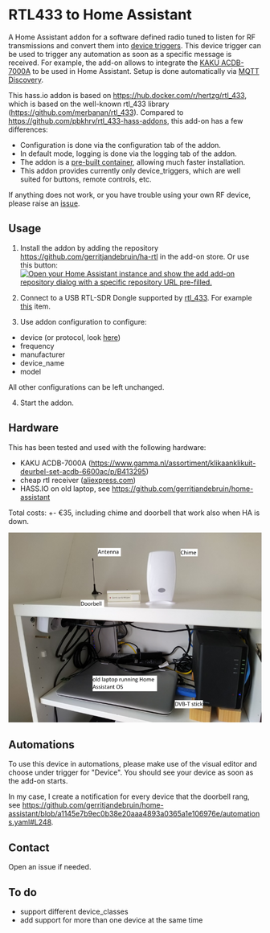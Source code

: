 # RTL433 to Home Assistant
A Home Assistant addon for a software defined radio tuned to listen for RF transmissions and convert them into [device triggers](https://www.home-assistant.io/integrations/device_trigger.mqtt/).
This device trigger can be used to trigger any automation as soon as a specific message is received.
For example, the add-on allows to integrate the [KAKU ACDB-7000A](https://klikaanklikuit.nl/product/draadloze-drukknop/) to be used in Home Assistant.
Setup is done automatically via [MQTT Discovery](https://www.home-assistant.io/docs/mqtt/discovery/).

This hass.io addon is based on https://hub.docker.com/r/hertzg/rtl_433, which is based on the well-known rtl_433 library (https://github.com/merbanan/rtl_433).
Compared to https://github.com/pbkhrv/rtl_433-hass-addons, this add-on has a few differences:
- Configuration is done via the configuration tab of the addon.
- In default mode, logging is done via the logging tab of the addon.
- The addon is a [pre-built container](https://hub.docker.com/u/gerritjandebruin), allowing much faster installation.
- This addon provides currently only device_triggers, which are well suited for buttons, remote controls, etc.

If anything does not work, or you have trouble using your own RF device, please raise an [issue](https://github.com/gerritjandebruin/doorbell/issues).

## Usage

1) Install the addon by adding the repository https://github.com/gerritjandebruin/ha-rtl in the add-on store. Or use this button:
[![Open your Home Assistant instance and show the add add-on repository dialog with a specific repository URL pre-filled.](https://my.home-assistant.io/badges/supervisor_add_addon_repository.svg)](https://my.home-assistant.io/redirect/supervisor_add_addon_repository/?repository_url=https%3A%2F%2Fgithub.com%2Fgerritjandebruin%2Fha-rtl)

2) Connect to a USB RTL-SDR Dongle supported by [rtl_433](https://github.com/merbanan/rtl_433). For example [this](https://nl.aliexpress.com/item/32476877972.html?spm=a2g0s.9042311.0.0.70924c4d9vmXSr) item.

3) Use addon configuration to configure:
- device (or protocol, look [here](https://github.com/merbanan/rtl_433))
- frequency
- manufacturer
- device_name
- model

All other configurations can be left unchanged.

4) Start the addon.

## Hardware

This has been tested and used with the following hardware:
- KAKU ACDB-7000A (https://www.gamma.nl/assortiment/klikaanklikuit-deurbel-set-acdb-6600ac/p/B413295)  
- cheap rtl receiver ([aliexpress.com](https://aliexpress.com/item/32476877972.html))
- HASS.IO on old laptop, see https://github.com/gerritjandebruin/home-assistant

Total costs: +- €35, including chime and doorbell that work also when HA is down.

![My hardware used for this addon.](./ha-rtl/hardware.png)

## Automations
To use this device in automations, please make use of the visual editor and choose under trigger for "Device".
You should see your device as soon as the add-on starts.

In my case, I create a notification for every device that the doorbell rang, see https://github.com/gerritjandebruin/home-assistant/blob/a1145e7b9ec0b38e20aaa4893a0365a1e106976e/automations.yaml#L248.

## Contact
Open an issue if needed.

## To do
- support different device_classes
- add support for more than one device at the same time